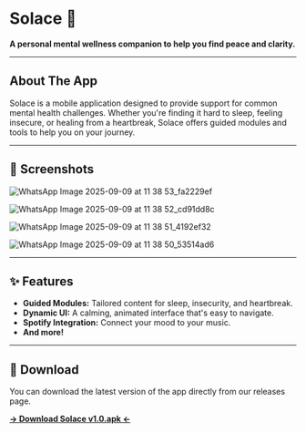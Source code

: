 # Solace 🧘

**A personal mental wellness companion to help you find peace and clarity.**

---

## About The App

Solace is a mobile application designed to provide support for common mental health challenges. Whether you're finding it hard to sleep, feeling insecure, or healing from a heartbreak, Solace offers guided modules and tools to help you on your journey.

---

## 📸 Screenshots

![WhatsApp Image 2025-09-09 at 11 38 53_fa2229ef](https://github.com/user-attachments/assets/41559411-d318-4c4b-856b-3e5612e95e60)

![WhatsApp Image 2025-09-09 at 11 38 52_cd91dd8c](https://github.com/user-attachments/assets/3e7de599-a7ef-4f53-9e16-66a0fa893a14)

![WhatsApp Image 2025-09-09 at 11 38 51_4192ef32](https://github.com/user-attachments/assets/fa61d4fc-0714-4eb8-9360-6bfd8e76fd68)

![WhatsApp Image 2025-09-09 at 11 38 50_53514ad6](https://github.com/user-attachments/assets/15cec8f0-1588-4997-8f47-7280cbee6e98)




---

## ✨ Features

* **Guided Modules:** Tailored content for sleep, insecurity, and heartbreak.
* **Dynamic UI:** A calming, animated interface that's easy to navigate.
* **Spotify Integration:** Connect your mood to your music.
* **And more!**

---

## 📲 Download

You can download the latest version of the app directly from our releases page.

**[-> Download Solace v1.0.apk <-](LINK_TO_YOUR_APK)**
